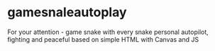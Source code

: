 # gamesnaleautoplay
For your attention - game snake with every snake personal autopilot, fighting and peaceful based on simple HTML with Canvas and JS
